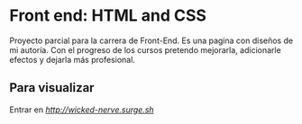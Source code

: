 # Front end: HTML and CSS
Proyecto parcial para la carrera de Front-End.
Es una pagina con diseños de mi autoría.  Con el progreso de los cursos pretendo mejorarla, adicionarle efectos y dejarla más profesional.
## Para visualizar 
Entrar en *http://wicked-nerve.surge.sh*


